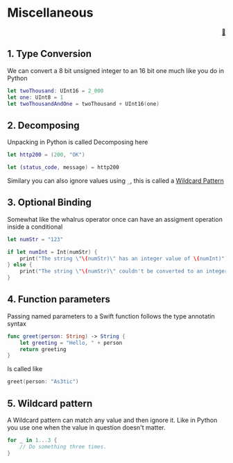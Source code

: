 # Miscellaneous

<div style="text-align: right"> <a href="javascript:history.back()">🏡</a>
</div>

## 1. Type Conversion

We can convert a 8 bit unsigned integer to an 16 bit one much like you do in Python

```swift
let twoThousand: UInt16 = 2_000
let one: UInt8 = 1
let twoThousandAndOne = twoThousand + UInt16(one)
```

## 2. Decomposing

Unpacking in Python is called Decomposing here

```swift
let http200 = (200, "OK")

let (status_code, message) = http200
```

Similary you can also ignore values using `_`, this is called a [Wildcard Pattern](#5-wildcard-pattern)


## 3. Optional Binding

Somewhat like the whalrus operator once can have an assigment operation inside a conditional

```swift
let numStr = "123"

if let numInt = Int(numStr) {
    print("The string \"\(numStr)\" has an integer value of \(numInt)")
} else {
    print("The string \"\(numStr)\" couldn't be converted to an integer")
}
```

## 4. Function parameters

Passing named parameters to a Swift function follows the type annotatin syntax

```swift
func greet(person: String) -> String {
    let greeting = "Hello, " + person
    return greeting
}
```

Is called like

```swift
greet(person: "As3tic")
```


## 5. Wildcard pattern

A Wildcard pattern can match any value and then ignore it. Like in Python you use one when the value in question doesn't matter.

```Swift
for _ in 1...3 {
    // Do something three times.
}
```